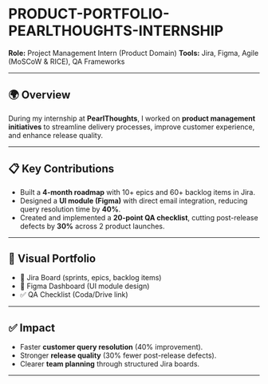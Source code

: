 # PRODUCT-PORTFOLIO-PEARLTHOUGHTS-INTERNSHIP


**Role:** Project Management Intern (Product Domain)
**Tools:** Jira, Figma, Agile (MoSCoW & RICE), QA Frameworks

---

## 🌍 Overview
During my internship at **PearlThoughts**, I worked on **product management initiatives** to streamline delivery processes, improve customer experience, and enhance release quality.

---

## 📋 Key Contributions
- Built a **4-month roadmap** with 10+ epics and 60+ backlog items in Jira.
- Designed a **UI module (Figma)** with direct email integration, reducing query resolution time by **40%**.
- Created and implemented a **20-point QA checklist**, cutting post-release defects by **30%** across 2 product launches.

---

## 🎨 Visual Portfolio
- 📸 Jira Board (sprints, epics, backlog items)
- 🎨 Figma Dashboard (UI module design)
- ✅ QA Checklist (Coda/Drive link)

---

## ✅ Impact
- Faster **customer query resolution** (40% improvement).
- Stronger **release quality** (30% fewer post-release defects).
- Clearer **team planning** through structured Jira boards.

---
	
